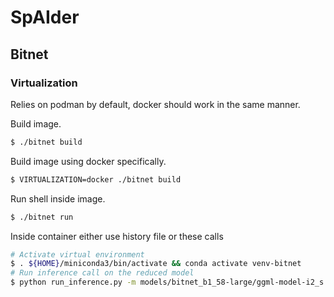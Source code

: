 # SpAIder

## Bitnet

### Virtualization

Relies on podman by default, docker should work in the same manner.

Build image.

```bash
$ ./bitnet build
```

Build image using docker specifically.

```bash
$ VIRTUALIZATION=docker ./bitnet build
```

Run shell inside image.

```bash
$ ./bitnet run
```

Inside container either use history file or these calls

```bash
# Activate virtual environment
$ . ${HOME}/miniconda3/bin/activate && conda activate venv-bitnet
# Run inference call on the reduced model
$ python run_inference.py -m models/bitnet_b1_58-large/ggml-model-i2_s.gguf -p "You are a helpful assistant"
```
